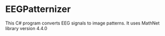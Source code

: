 # EEGPatternizer
This C# program converts EEG signals to image patterns. 
It uses MathNet library version 4.4.0

